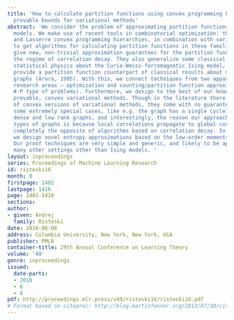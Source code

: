 ```yaml
---
title: 'How to calculate partition functions using convex programming hierarchies:
  provable bounds for variational methods'
abstract: 'We consider the problem of approximating partition functions for Ising
  models. We make use of recent tools in combinatorial optimization: the Sherali-Adams
  and Lasserre convex programming hierarchies, in combination with variational methods
  to get algorithms for calculating partition functions in these families. These techniques
  give new, non-trivial approximation guarantees for the partition function beyond
  the regime of correlation decay. They also generalize some classical results from
  statistical physics about the Curie-Weiss ferromagnetic Ising model, as well as
  provide a partition function counterpart of classical results about max-cut on dense
  graphs (Arora, 1995). With this, we connect techniques from two apparently disparate
  research areas – optimization and counting/partition function approximations. (i.e.
  #-P type of problems). Furthermore, we design to the best of our knowledge the first
  provable, convex variational methods. Though in the literature there are a host
  of convex versions of variational methods, they come with no guarantees (apart from
  some extremely special cases, like e.g. the graph has a single cycle). We consider
  dense and low rank graphs, and interestingly, the reason our approach works on these
  types of graphs is because local correlations propagate to global correlations –
  completely the opposite of algorithms based on correlation decay. In the process
  we design novel entropy approximations based on the low-order moments of a distribution.
  Our proof techniques are very simple and generic, and likely to be applicable to
  many other settings other than Ising models. '
layout: inproceedings
series: Proceedings of Machine Learning Research
id: risteski16
month: 0
firstpage: 1402
lastpage: 1416
page: 1402-1416
sections: 
author:
- given: Andrej
  family: Risteski
date: 2016-06-06
address: Columbia University, New York, New York, USA
publisher: PMLR
container-title: 29th Annual Conference on Learning Theory
volume: '49'
genre: inproceedings
issued:
  date-parts:
  - 2016
  - 6
  - 6
pdf: http://proceedings.mlr.press/v49/risteski16/risteski16.pdf
# Format based on citeproc: http://blog.martinfenner.org/2013/07/30/citeproc-yaml-for-bibliographies/
---
```

